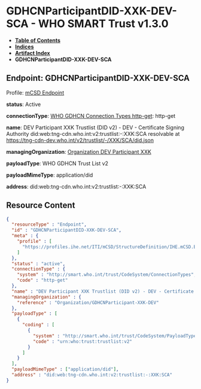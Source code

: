 # GDHCNParticipantDID-XXK-DEV-SCA - WHO SMART Trust v1.3.0

* [**Table of Contents**](toc.md)
* [**Indices**](indices.md)
* [**Artifact Index**](artifacts.md)
* **GDHCNParticipantDID-XXK-DEV-SCA**

## Endpoint: GDHCNParticipantDID-XXK-DEV-SCA

Profile: [mCSD Endpoint](https://profiles.ihe.net/ITI/mCSD/4.0.0/StructureDefinition-IHE.mCSD.Endpoint.html)

**status**: Active

**connectionType**: [WHO GDHCN Connection Types http-get](CodeSystem-ConnectionTypes.md#ConnectionTypes-http-get): http-get

**name**: DEV Participant XXK Trustlist (DID v2) - DEV - Certificate Signing Authority did:web:tng-cdn.who.int:v2:trustlist:-:XXK:SCA resolvable at https://tng-cdn-dev.who.int/v2/trustlist/-/XXK/SCA/did.json

**managingOrganization**: [Organization DEV Participant XXK](Organization-GDHCNParticipant-XXK-DEV.md)

**payloadType**: WHO GDHCN Trust List v2

**payloadMimeType**: application/did

**address**: did:web:tng-cdn.who.int:v2:trustlist:-:XXK:SCA



## Resource Content

```json
{
  "resourceType" : "Endpoint",
  "id" : "GDHCNParticipantDID-XXK-DEV-SCA",
  "meta" : {
    "profile" : [
      "https://profiles.ihe.net/ITI/mCSD/StructureDefinition/IHE.mCSD.Endpoint"
    ]
  },
  "status" : "active",
  "connectionType" : {
    "system" : "http://smart.who.int/trust/CodeSystem/ConnectionTypes",
    "code" : "http-get"
  },
  "name" : "DEV Participant XXK Trustlist (DID v2) - DEV - Certificate Signing Authority\ndid:web:tng-cdn.who.int:v2:trustlist:-:XXK:SCA\nresolvable at https://tng-cdn-dev.who.int/v2/trustlist/-/XXK/SCA/did.json",
  "managingOrganization" : {
    "reference" : "Organization/GDHCNParticipant-XXK-DEV"
  },
  "payloadType" : [
    {
      "coding" : [
        {
          "system" : "http://smart.who.int/trust/CodeSystem/PayloadTypes",
          "code" : "urn:who:trust:trustlist:v2"
        }
      ]
    }
  ],
  "payloadMimeType" : ["application/did"],
  "address" : "did:web:tng-cdn.who.int:v2:trustlist:-:XXK:SCA"
}

```
